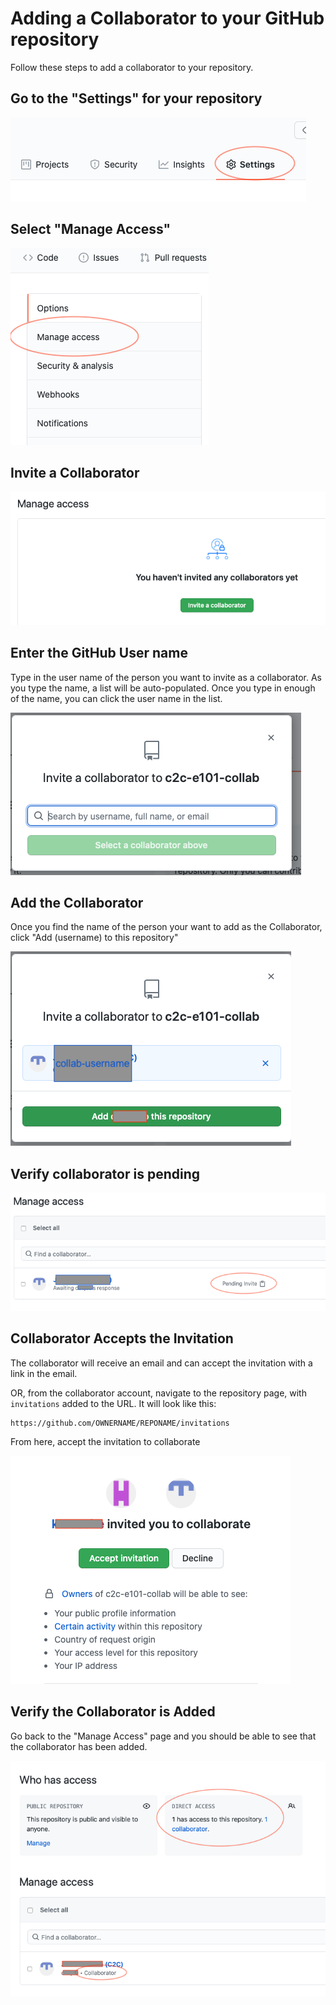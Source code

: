 Adding a Collaborator to your GitHub repository
===============================================

Follow these steps to add a collaborator to your repository.

## Go to the "Settings" for your repository

![settings](images/settings.png)

## Select "Manage Access"

![manage access](images/manage.png)

## Invite a Collaborator

![invite](images/invite.png)

## Enter the GitHub User name

Type in the user name of the person you want to invite as a collaborator.
As you type the name, a list will be auto-populated. Once you type in enough
of the name, you can click the user name in the list.

![invite name](images/invite-name.png)

## Add the Collaborator

Once you find the name of the person your want to add as the Collaborator,
click "Add (username) to this repository"

![add collab](images/add-collab.png)

## Verify collaborator is pending

![pending](images/pending.png)

## Collaborator Accepts the Invitation

The collaborator will receive an email and can accept the invitation with a
link in the email.

OR, from the collaborator account, navigate to the repository page, with
`invitations` added to the URL. It will look like this:

    https://github.com/OWNERNAME/REPONAME/invitations

From here, accept the invitation to collaborate

![accept](images/accept.png)

## Verify the Collaborator is Added

Go back to the "Manage Access" page and you should be able to see that the
collaborator has been added.

![added](images/added.png)
